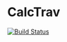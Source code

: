 # CalcTrav
[![Build Status](https://travis-ci.org/zhanchi5/CalcTrav.svg?branch=master)](https://travis-ci.org/zhanchi5/CalcTrav)
